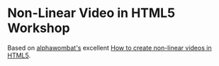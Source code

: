 Non-Linear Video in HTML5 Workshop
==================================

Based on [alphawombat's](https://github.com/alphawombat?tab=repositories) excellent [How to create non-linear videos in HTML5](http://filmicweb.org/hypervideo-web/create-non-linear-video-html5/).